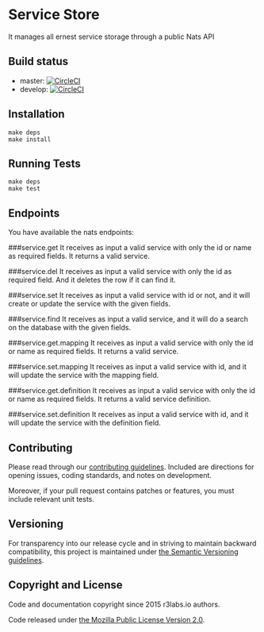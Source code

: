 # Service Store

It manages all ernest service storage through a public Nats API

## Build status

* master: [![CircleCI](https://circleci.com/gh/ernestio/service-store/tree/master.svg?style=svg)](https://circleci.com/gh/ernestio/service-store/tree/master)
* develop: [![CircleCI](https://circleci.com/gh/ernestio/service-store/tree/develop.svg?style=svg)](https://circleci.com/gh/ernestio/service-store/tree/develop)

## Installation

```
make deps
make install
```

## Running Tests

```
make deps
make test
```

## Endpoints

You have available the nats endpoints:

###service.get
It receives as input a valid service with only the id or name as required fields. It returns a valid service.

###service.del
It receives as input a valid service with only the id as required field. And it deletes the row if it can find it.

###service.set
It receives as input a valid service with id or not, and it will create or update the service with the given fields.

###service.find
It receives as input a valid service, and it will do a search on the database with the given fields.

###service.get.mapping
It receives as input a valid service with only the id or name as required fields. It returns a valid service.

###service.set.mapping
It receives as input a valid service with id, and it will update the service with the mapping field.

###service.get.definition
It receives as input a valid service with only the id or name as required fields. It returns a valid service definition.

###service.set.definition
It receives as input a valid service with id, and it will update the service with the definition field.

## Contributing

Please read through our
[contributing guidelines](CONTRIBUTING.md).
Included are directions for opening issues, coding standards, and notes on
development.

Moreover, if your pull request contains patches or features, you must include
relevant unit tests.

## Versioning

For transparency into our release cycle and in striving to maintain backward
compatibility, this project is maintained under [the Semantic Versioning guidelines](http://semver.org/).

## Copyright and License

Code and documentation copyright since 2015 r3labs.io authors.

Code released under
[the Mozilla Public License Version 2.0](LICENSE).
